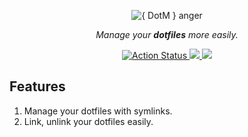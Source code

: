 <div align="center">
  <p>
    <img src="https://placehold.co/500x150/3d4070/fff?font=montserrat&text={%20%20DotM%20%20}%20anager" alt="{ DotM } anger" />
  </p>

  <p><i>Manage your <b>dotfiles</b> more easily.</i></p>

  <p>
    <a href="https://github.com/cqroot/dotm/actions">
      <img src="https://github.com/cqroot/dotm/workflows/Test/badge.svg" alt="Action Status" />
    </a>
    <a href="https://github.com/cqroot/dotm/blob/main/LICENSE">
      <img src="https://img.shields.io/github/license/cqroot/dotm" />
    </a>
    <a href="https://github.com/cqroot/dotm/issues">
      <img src="https://img.shields.io/github/issues/cqroot/dotm" />
    </a>
  </p>
</div>

## Features

1. Manage your dotfiles with symlinks.
2. Link, unlink your dotfiles easily.
